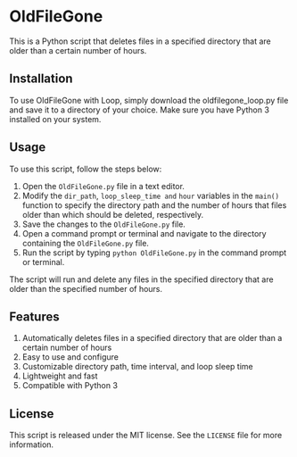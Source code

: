 # OldFileGone

This is a Python script that deletes files in a specified directory that are older than a certain number of hours.

## Installation

To use OldFileGone with Loop, simply download the oldfilegone_loop.py file and save it to a directory of your choice. Make sure you have Python 3 installed on your system.

## Usage

To use this script, follow the steps below:

1. Open the `OldFileGone.py` file in a text editor.
2. Modify the `dir_path`, `loop_sleep_time and` `hour` variables in the `main()` function to specify the directory path and the number of hours that files older than which should be deleted, respectively.
3. Save the changes to the `OldFileGone.py` file.
4. Open a command prompt or terminal and navigate to the directory containing the `OldFileGone.py` file.
5. Run the script by typing `python OldFileGone.py` in the command prompt or terminal.

The script will run and delete any files in the specified directory that are older than the specified number of hours.

## Features

1. Automatically deletes files in a specified directory that are older than a      certain number of hours
2. Easy to use and configure
3. Customizable directory path, time interval, and loop sleep time
4. Lightweight and fast
5. Compatible with Python 3

## License

This script is released under the MIT license. See the `LICENSE` file for more information.
